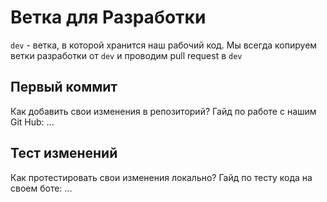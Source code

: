 # Ветка для Разработки
`dev` - ветка, в которой хранится наш рабочий код. Мы всегда копируем ветки разработки от `dev` и проводим pull request в `dev` 

## Первый коммит

Как добавить свои изменения в репозиторий? Гайд по работе с нашим Git Hub: ...

## Тест изменений

Как протестировать свои изменения локально? Гайд по тесту кода на своем боте: ... 



